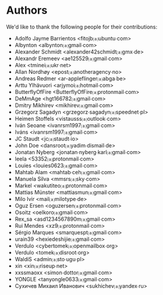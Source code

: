Authors
=======
We'd like to thank the following people for their contributions:


- Adolfo Jayme Barrientos \<fitojb⒜ubuntu∙com\>
- Albynton \<albynton⒜gmail∙com\>
- Alexander Schmidt \<alexander42schmidt⒜gmx∙de\>
- Alexandr Eremeev \<ae125529⒜gmail∙com\>
- Alex \<tminei⒜ukr∙net\>
- Allan Nordhøy \<epost⒜anotheragency∙no\>
- Andreas Redmer \<ar-appleflinger⒜abga∙be\>
- Arttu Ylhävuori \<arjymoi⒜hotmail∙com\>
- ButterflyOfFire \<ButterflyOfFire⒜protonmail∙com\>
- DeMmAge \<hgt166782⒜gmail∙com\>
- Dmitry Mikhirev \<mikhirev⒜gmail∙com\>
- Grzegorz Sagadyn \<grzegorz∙sagadyn⒜speednet∙pl\>
- Heimen Stoffels \<vistausss⒜outlook∙com\>
- Iván Seoane \<ivanrsm1997⒜gmail∙com\>
- Iváns \<ivanrsm1997⒜gmail∙com\>
- JC Staudt \<jc⒜staudt∙io\>
- John Doe \<dansroot⒜yadim∙dismail∙de\>
- Jonatan Nyberg \<jonatan∙nyberg∙karl⒜gmail∙com\>
- leela \<53352⒜protonmail∙com\>
- Louies \<louies0623⒜gmail∙com\>
- Mahtab Alam \<mahtab∙ceh⒜gmail∙com\>
- Manuela Silva \<mmsrs⒜sky∙com\>
- Markel \<wakutiteo⒜protonmail∙com\>
- Mattias Münster \<mattiasmun⒜gmail∙com\>
- Milo Ivir \<mail⒜milotype∙de\>
- Oguz Ersen \<oguzersen⒜protonmail∙com\>
- Osoitz \<oelkoro⒜gmail∙com\>
- Rex_sa \<asd1234567890m⒜gmail∙com\>
- Rui Mendes \<xz9⒜protonmail∙com\>
- Sérgio Marques \<smarquespt⒜gmail∙com\>
- urain39 \<hexiedeshijie⒜gmail∙com\>
- Verdulo \<cybertomek⒜openmailbox∙org\>
- Verdulo \<tomek⒜disroot∙org\>
- WaldiS \<admin⒜sto∙ugu∙pl\>
- xin \<xin⒜riseup∙net\>
- xxssmaoxx \<simon∙dottor⒜gmail∙com\>
- YONGLE \<tanyongle0633⒜gmail∙com\>
- Сухичев Михаил Иванович \<sukhichev⒜yandex∙ru\>
